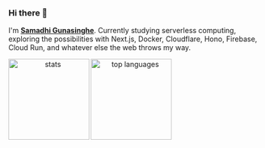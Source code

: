 <div>
<h3 align='left'>Hi there 🫡</h3>
  <p>I'm <b><a href="https://samadhi-gunasinghe.com">Samadhi Gunasinghe</a></b>. Currently studying serverless computing, exploring the possibilities with Next.js, Docker, Cloudflare, Hono, Firebase, Cloud Run, and whatever else the web throws my way.</p>
</div>

<div align='center' width='100'>

<img src='https://my-github-stats-omega.vercel.app/api?username=samadhi1311&theme=material-palenight&show_icons=true&hide_border=true&count_private=true' alt='stats' align='left' height='160px' />
<img src='https://my-github-stats-omega.vercel.app/api/top-langs/?username=samadhi1311&theme=material-palenight&show_icons=true&hide_border=true&layout=compact&size_weight=0.5&count_weight=0.5' alt='top languages' align='left' height='160px' />
  
</div>
